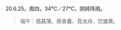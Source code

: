 <link href="../../css/style.css" rel="stylesheet" type="text/css" />

<span class="fzzy">20.6.25，周四，34℃／27℃，阴转阵雨。

> 端午：插菖蒲、佩香囊、竞龙舟、饮雄黄。

<div class="p">



